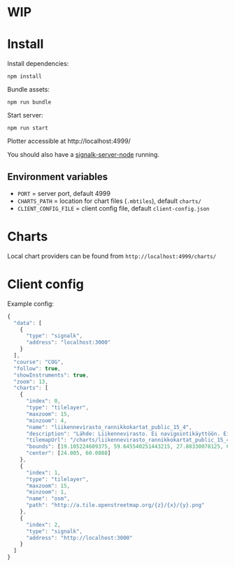 # WIP

# Install

Install dependencies:

  `npm install`

Bundle assets:

  `npm run bundle`

Start server:

  `npm run start`

Plotter accessible at http://localhost:4999/

You should also have a [signalk-server-node](https://github.com/SignalK/signalk-server-node) running.

## Environment variables

- `PORT` = server port, default 4999
- `CHARTS_PATH` = location for chart files (`.mbtiles`), default `charts/`
- `CLIENT_CONFIG_FILE` = client config file, default `client-config.json`

# Charts

Local chart providers can be found from `http://localhost:4999/charts/`

# Client config

Example config:
``` javascript
{
  "data": [
    {
      "type": "signalk",
      "address": "localhost:3000"
    }
  ],
  "course": "COG",
  "follow": true,
  "showInstruments": true,
  "zoom": 13,
  "charts": [
    {
      "index": 0,
      "type": "tilelayer",
      "maxzoom": 15,
      "minzoom": 4,
      "name": "liikennevirasto_rannikkokartat_public_15_4",
      "description": "Lähde: Liikennevirasto. Ei navigointikäyttöön. Ei täytä virallisen merikartan vaatimuksia.",
      "tilemapUrl": "/charts/liikennevirasto_rannikkokartat_public_15_4/{z}/{x}/{y}",
      "bounds": [19.105224609375, 59.645540251443215, 27.88330078125, 65.84776766596988],
      "center": [24.805, 60.0888]
    },
    {
      "index": 1,
      "type": "tilelayer",
      "maxzoom": 15,
      "minzoom": 1,
      "name": "osm",
      "path": "http://a.tile.openstreetmap.org/{z}/{x}/{y}.png"
    },
    {
      "index": 2,
      "type": "signalk",
      "address": "http://localhost:3000"
    }
  ]
}
```
